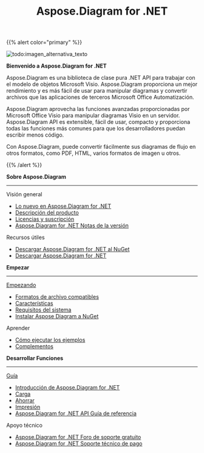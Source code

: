 ﻿---
title: Aspose.Diagram for .NET
type: docs
description: Aspose.Diagram, es un .NET API puro para trabajar con el modelo de objetos Microsoft Visio. Proporciona conversiones de formatos de archivo Visio a imágenes, formatos PDF, HTML, XML y XAML. Los formatos de archivo populares admitidos incluyen VSD, VSS, VDW, VST, VSDX, VSSX, VSTX, VSDM, VSTM y VSSM.
weight: 10
url: /es/net/
is_root: true
aliases:
  - /net/home/
  - /diargam/net/
---
{{% alert color="primary" %}} 

![todo:imagen_alternativa_texto](home_1.png)

**Bienvenido a Aspose.Diagram for .NET**

Aspose.Diagram es una biblioteca de clase pura .NET API para trabajar con el modelo de objetos Microsoft Visio. Aspose.Diagram proporciona un mejor rendimiento y es más fácil de usar para manipular diagramas y convertir archivos que las aplicaciones de terceros Microsoft Office Automatización.

Aspose.Diagram aprovecha las funciones avanzadas proporcionadas por Microsoft Office Visio para manipular diagramas Visio en un servidor. Aspose.Diagram API es extensible, fácil de usar, compacto y proporciona todas las funciones más comunes para que los desarrolladores puedan escribir menos código.

Con Aspose.Diagram, puede convertir fácilmente sus diagramas de flujo en otros formatos, como PDF, HTML, varios formatos de imagen u otros.

{{% /alert %}} 

<div class="row">
	<div class="col-md-4">
		<p><b>Sobre Aspose.Diagram</b></p>
			<hr><p>Visión general</p></hr>
			<ul>
				<li><a href="/diagram/es/net/whatsnew/">Lo nuevo en Aspose.Diagram for .NET</a></li>
				<li><a href="/diagram/es/net/overview/">Descripción del producto</a></li>
				<li><a href="/diagram/es/net/licensing/">Licencias y suscripción</a></li>
			  <li><a href="/diagram/es/net/release-notes/">Aspose.Diagram for .NET Notas de la versión</a></li>
			</ul>            
	        <p>Recursos útiles</p>
			<ul>
				<li><a href="https://www.nuget.org/packages/Aspose.Diagram/">Descargar Aspose.Diagram for .NET al NuGet</a></li>
				<li><a href="https://downloads.aspose.com/diagram/net">Descargar Aspose.Diagram for .NET</a></li>
			</ul>
	</div>
	<div class="col-md-4">
		<p><b>Empezar</b></p>
			<hr><p><a href="/diagram/es/net/getting-started/">Empezando</a></p></hr>
			<ul>
				<li><a href="/diagram/es/net/supported-file-formats/">Formatos de archivo compatibles</a></li>
				<li><a href="/diagram/es/net/feature-list/">Características</a></li>
				<li><a href="/diagram/es/net/system-requirements/">Requisitos del sistema</a></li>
				<li><a href="/diagram/es/net/installation/">Instalar Aspose Diagram a NuGet</a></li>
			</ul>
			<p>Aprender</p>
			<ul>
				<li><a href="/diagram/es/net/how-to-run-the-examples/">Cómo ejecutar los ejemplos</a></li>
				<li><a href="/diagram/es/net/plugins/">Complementos</a></li>
			</ul>
	</div>
	<div class="col-md-4">
		<p><b>Desarrollar Funciones</b></p>
			<hr><p><a href="/diagram/es/net/developer-guide/">Guía</a></p></hr>
			<ul>
				<li><a href="/diagram/es/net/introduction/">Introducción de Aspose.Diagram for .NET</a></li>
				<li><a href="/diagram/es/net/open-visio-document/">Carga</a></li>
				<li><a href="/diagram/es/net/save-visio-document/">Ahorrar</a></li>
				<li><a href="/diagram/es/net/working-with-print/">Impresión</a></li>
				<li><a href="https://reference.aspose.com/diagram/net">Aspose.Diagram for .NET API Guía de referencia</a></li>
			</ul>	
			<p>Apoyo técnico</p>
			<ul>
				<li><a href="https://forum.aspose.com/c/diagram/17">Aspose.Diagram for .NET Foro de soporte gratuito</a></li>
				<li><a href="https://helpdesk.aspose.com/">Aspose.Diagram for .NET Soporte técnico de pago</a></li>
			</ul>
	</div>
</div>
